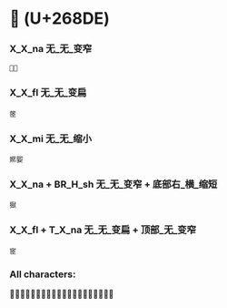 # 𦣞 (U+268DE) 

### X_X_na 无_无_变窄
`𦣞䱌`

### X_X_fl 无_无_变扁
`䇫`

### X_X_mi 无_无_缩小
`㜯媐`

### X_X_na + BR_H_sh 无_无_变窄 + 底部右_横_缩短
`㺇`

### X_X_fl + T_X_na 无_无_变扁 + 顶部_无_变窄
`宧`

### All characters:
𦣞赜㺿䱌姬賾㺇洍㜯颐媐煕㼢𦣞頤宧熙茝䇫巸
